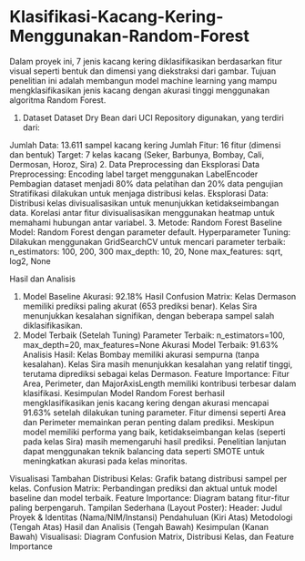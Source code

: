 # Klasifikasi-Kacang-Kering-Menggunakan-Random-Forest
Dalam proyek ini, 7 jenis kacang kering diklasifikasikan berdasarkan fitur visual seperti bentuk dan dimensi yang diekstraksi dari gambar. Tujuan penelitian ini adalah membangun model machine learning yang mampu mengklasifikasikan jenis kacang dengan akurasi tinggi menggunakan algoritma Random Forest.

1. Dataset
Dataset Dry Bean dari UCI Repository digunakan, yang terdiri dari:

Jumlah Data: 13.611 sampel kacang kering
Jumlah Fitur: 16 fitur (dimensi dan bentuk)
Target: 7 kelas kacang (Seker, Barbunya, Bombay, Cali, Dermosan, Horoz, Sira)
2. Data Preprocessing dan Eksplorasi Data
Preprocessing:
Encoding label target menggunakan LabelEncoder
Pembagian dataset menjadi 80% data pelatihan dan 20% data pengujian
Stratifikasi dilakukan untuk menjaga distribusi kelas.
Eksplorasi Data:
Distribusi kelas divisualisasikan untuk menunjukkan ketidakseimbangan data.
Korelasi antar fitur divisualisasikan menggunakan heatmap untuk memahami hubungan antar variabel.
3. Metode: Random Forest
Baseline Model: Random Forest dengan parameter default.
Hyperparameter Tuning: Dilakukan menggunakan GridSearchCV untuk mencari parameter terbaik:
n_estimators: 100, 200, 300
max_depth: 10, 20, None
max_features: sqrt, log2, None


Hasil dan Analisis
1. Model Baseline
Akurasi: 92.18%
Hasil Confusion Matrix:
Kelas Dermason memiliki prediksi paling akurat (653 prediksi benar).
Kelas Sira menunjukkan kesalahan signifikan, dengan beberapa sampel salah diklasifikasikan.
2. Model Terbaik (Setelah Tuning)
Parameter Terbaik:
n_estimators=100, max_depth=20, max_features=None
Akurasi Model Terbaik: 91.63%
Analisis Hasil:
Kelas Bombay memiliki akurasi sempurna (tanpa kesalahan).
Kelas Sira masih menunjukkan kesalahan yang relatif tinggi, terutama diprediksi sebagai kelas Dermason.
Feature Importance:
Fitur Area, Perimeter, dan MajorAxisLength memiliki kontribusi terbesar dalam klasifikasi.
Kesimpulan
Model Random Forest berhasil mengklasifikasikan jenis kacang kering dengan akurasi mencapai 91.63% setelah dilakukan tuning parameter. Fitur dimensi seperti Area dan Perimeter memainkan peran penting dalam prediksi. Meskipun model memiliki performa yang baik, ketidakseimbangan kelas (seperti pada kelas Sira) masih memengaruhi hasil prediksi. Penelitian lanjutan dapat menggunakan teknik balancing data seperti SMOTE untuk meningkatkan akurasi pada kelas minoritas.

Visualisasi Tambahan
Distribusi Kelas: Grafik batang distribusi sampel per kelas.
Confusion Matrix: Perbandingan prediksi dan aktual untuk model baseline dan model terbaik.
Feature Importance: Diagram batang fitur-fitur paling berpengaruh.
Tampilan Sederhana (Layout Poster):
Header: Judul Proyek & Identitas (Nama/NIM/Instansi)
Pendahuluan (Kiri Atas)
Metodologi (Tengah Atas)
Hasil dan Analisis (Tengah Bawah)
Kesimpulan (Kanan Bawah)
Visualisasi: Diagram Confusion Matrix, Distribusi Kelas, dan Feature Importance

